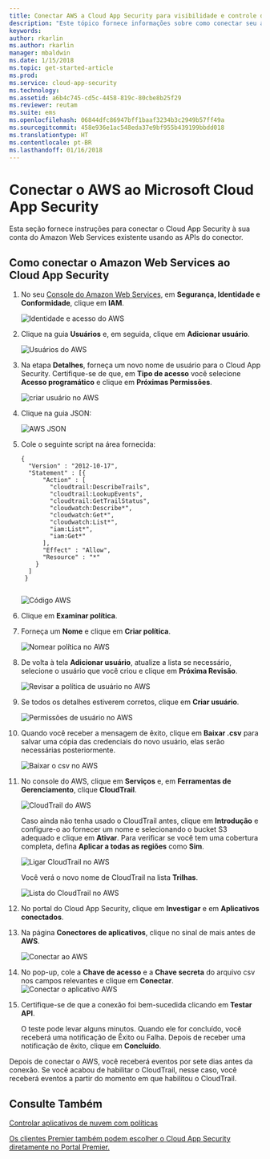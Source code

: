 ```yaml
---
title: Conectar AWS a Cloud App Security para visibilidade e controle de uso | Microsoft Docs
description: "Este tópico fornece informações sobre como conectar seu aplicativo do AWS ao Cloud App Security usando o conector de API."
keywords: 
author: rkarlin
ms.author: rkarlin
manager: mbaldwin
ms.date: 1/15/2018
ms.topic: get-started-article
ms.prod: 
ms.service: cloud-app-security
ms.technology: 
ms.assetid: a6b4c745-cd5c-4458-819c-80cbe8b25f29
ms.reviewer: reutam
ms.suite: ems
ms.openlocfilehash: 06844dfc86947bff1baaf3234b3c2949b57ff49a
ms.sourcegitcommit: 458e936e1ac548eda37e9bf955b439199bbdd018
ms.translationtype: HT
ms.contentlocale: pt-BR
ms.lasthandoff: 01/16/2018
---
```

# <a name="connect-aws-to-microsoft-cloud-app-security"></a>Conectar o AWS ao Microsoft Cloud App Security
Esta seção fornece instruções para conectar o Cloud App Security à sua conta do Amazon Web Services existente usando as APIs do conector.  
  
## <a name="how-to-connect-amazon-web-services-to-cloud-app-security"></a>Como conectar o Amazon Web Services ao Cloud App Security  
  
1.  No seu [Console do Amazon Web Services](https://console.aws.amazon.com/), em **Segurança, Identidade e Conformidade**, clique em **IAM**.  
  
     ![Identidade e acesso do AWS](./media/aws-identity-and-access.png "Identidade e acesso do AWS")  
  
2.  Clique na guia **Usuários** e, em seguida, clique em **Adicionar usuário**.  
  
     ![Usuários do AWS](./media/aws-users.png "Usuários do AWS")      
  
4.  Na etapa **Detalhes**, forneça um novo nome de usuário para o Cloud App Security. Certifique-se de que, em **Tipo de acesso** você selecione **Acesso programático** e clique em **Próximas Permissões**.  

     ![criar usuário no AWS](./media/aws-create-user.png "Criar usuário no AWS")

5. Clique na guia JSON:

     ![AWS JSON](./media/aws-json.png "guia AWS JSON")

6. Cole o seguinte script na área fornecida:

    ```     
    {  
      "Version" : "2012-10-17",  
      "Statement" : [{  
          "Action" : [  
            "cloudtrail:DescribeTrails",  
            "cloudtrail:LookupEvents",  
            "cloudtrail:GetTrailStatus",  
            "cloudwatch:Describe*",  
            "cloudwatch:Get*",  
            "cloudwatch:List*",  
            "iam:List*",  
            "iam:Get*"  
          ],  
          "Effect" : "Allow",  
          "Resource" : "*"  
        }  
      ]  
     }  
  
    ```  

     ![Código AWS](./media/aws-code.png "Código AWS")
    
6. Clique em **Examinar política**.

7. Forneça um **Nome** e clique em **Criar política**.

     ![Nomear política no AWS](./media/aws-create-policy.png "Criar política no AWS")

9. De volta à tela **Adicionar usuário**, atualize a lista se necessário, selecione o usuário que você criou e clique em **Próxima Revisão**.

   ![Revisar a política de usuário no AWS](./media/aws-review-user.png "Revisar usuário no AWS")

10. Se todos os detalhes estiverem corretos, clique em **Criar usuário**.

    ![Permissões de usuário no AWS](./media/aws-user-permissions.png "Revisar permissões de usuário no AWS")

11. Quando você receber a mensagem de êxito, clique em **Baixar .csv** para salvar uma cópia das credenciais do novo usuário, elas serão necessárias posteriormente.  

    ![Baixar o csv no AWS](./media/aws-download-csv.png "Baixar o csv no AWS")
  
10. No console do AWS, clique em **Serviços** e, em **Ferramentas de Gerenciamento**, clique **CloudTrail**.  
  
     ![CloudTrail do AWS](./media/aws-cloudtrail.png "Cloudtrail do AWS")  
  
    Caso ainda não tenha usado o CloudTrail antes, clique em **Introdução** e configure-o ao fornecer um nome e selecionando o bucket S3 adequado e clique em **Ativar**. Para verificar se você tem uma cobertura completa, defina **Aplicar a todas as regiões** como **Sim**.
  
       ![Ligar CloudTrail no AWS](./media/aws-turnon-cloudtrail.png "Ligar CloudTrail no AWS")
  
    Você verá o novo nome de CloudTrail na lista **Trilhas**.
    
      ![Lista do CloudTrail no AWS](./media/aws-cloudtrail-list.png "Lista do CloudTrail no AWS")
  
11. No portal do Cloud App Security, clique em **Investigar** e em **Aplicativos conectados**.  
  
12. Na página **Conectores de aplicativos**, clique no sinal de mais antes de **AWS**.  
  
     ![Conectar ao AWS](./media/connect-aws.png "connect AWS")  
  
13. No pop-up, cole a **Chave de acesso** e a **Chave secreta** do arquivo csv nos campos relevantes e clique em **Conectar**.  
   ![Conectar o aplicativo AWS](./media/aws-connect-app.png "Conectar o aplicativo AWS") 
  
14. Certifique-se de que a conexão foi bem-sucedida clicando em **Testar API**.  
  
     O teste pode levar alguns minutos. Quando ele for concluído, você receberá uma notificação de Êxito ou Falha. Depois de receber uma notificação de êxito, clique em **Concluído**.  
  
Depois de conectar o AWS, você receberá eventos por sete dias antes da conexão. Se você acabou de habilitar o CloudTrail, nesse caso, você receberá eventos a partir do momento em que habilitou o CloudTrail.
  
## <a name="see-also"></a>Consulte Também  
[Controlar aplicativos de nuvem com políticas](control-cloud-apps-with-policies.md)   

[Os clientes Premier também podem escolher o Cloud App Security diretamente no Portal Premier.](https://premier.microsoft.com/)  
  
  